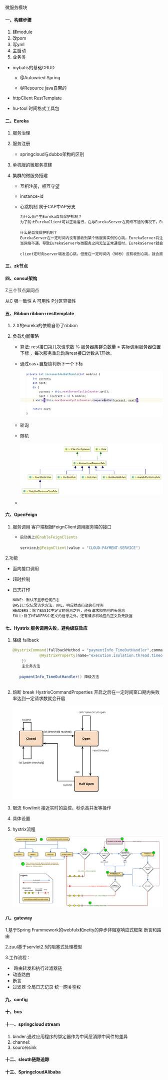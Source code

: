 微服务模块

#### 一、构建步骤

1. 建module
2. 改pom
3. 写yml
4. 主启动
5. 业务类

- mybatis的基础CRUD

  - @Autowried  Spring

  - @Resource  java自带的

- httpClient RestTemplate

- hu-tool 时间格式工具包

#### 二、Eureka

1. 服务治理

2. 服务注册

   - springcloud与dubbo架构的区别

3. 单机版的微服务搭建

4. 集群的微服务搭建

   - 互相注册，相互守望

   - instance-id

   - 心跳机制  属于CAP中AP分支

     ```txt
     为什么会产生Eureka自我保护机制？
     为了防止EurekaClient可以正常运行，在与EurekaServer在网络不通的情况下，EurekaServer不会立刻将EurekaClient服务剔除
     
     什么是自我保护机制？
     EurekaServer在一定时间内没有接收到某个微服务实例的心跳，EurekaServer将注销该实例（默认90秒）。
     当网络不通，导致EurekaServer与微服务之间无法正常通信时，EurekaServer就会进入自我保护机制，当EurekaServer在短时间内丢失过多客户端，那么这个节点会进入网络自我保护模式。
     
     client定时向server端发送心跳，但是在一定时间内（90秒）没有收到心跳，就会直接剔除该实例，但是一定时间内，丢失大量client，就会进入自我保护，不会删除服务实例。
     ```

#### 三、zk节点

#### 四、consul架构

7.三个节点异同点

从C 强一致性 A 可用性 P分区容错性

#### 五、Ribbon ribbon+resttemplate

1. 2.X的eureka的依赖自带了ribbon

2. 负载均衡策略

   - 算法: rest接口第几次请求数 % 服务器集群总数量 = 实际调用服务器位置下标  ，每次服务重启动后rest接口计数从1开始。

   - 通过cas+自旋锁判断下一个下标

     ![image-20211101151447600](%E5%BE%AE%E6%9C%8D%E5%8A%A1%E6%A8%A1%E5%9D%97.assets/image-20211101151447600.png)

   - 轮询

   - 随机

     ![image-20211101144056399](%E5%BE%AE%E6%9C%8D%E5%8A%A1%E6%A8%A1%E5%9D%97.assets/image-20211101144056399.png)

   - 

#### 六、OpenFeign

1. 服务调用 客户端根据FeignClient调用服务端的接口

   - ```java
     启动类上@EnableFeignClients
     
     service上@FeignClient(value = "CLOUD-PAYMENT-SERVICE")
     ```

  2.功能

- 面向接口调用

- 超时控制

- 日志打印

  ```txt
  NONE: 默认不显示任何日志
  BASIC:仅记录请求方法，URL，响应状态码及执行时间
  HEADERS：除了BASIC中定义的信息之外，还有请求和响应的头信息
  FULL:除了HEADERS中定义的信息之外，还有请求和响应的正文及元数据
  ```

#### 七、Hystrix 服务调用失败，避免级联效应

1. 降级 fallback

   ```java
   @HystrixCommand(fallbackMethod = "paymentInfo_TimeOutHandler",commandProperties = {
               @HystrixProperty(name="execution.isolation.thread.timeoutInMilliseconds",value="3000")
       })
       主业务方法
       
      paymentInfo_TimeOutHandler() 降级方法
      
   ```

   

2. 熔断 break  HystrixCommandProperties 开启之后在一定时间窗口期内失败率达到一定请求数就会开启

   ![image-20211102110958613](%E5%BE%AE%E6%9C%8D%E5%8A%A1%E6%A8%A1%E5%9D%97.assets/image-20211102110958613.png)

3. 限流 flowlimit 接近实时的监控，秒杀高并发等操作

4. 具体设置

5. hystrix流程

   ![image-20211102135544898](%E5%BE%AE%E6%9C%8D%E5%8A%A1%E6%A8%A1%E5%9D%97.assets/image-20211102135544898.png)

#### 八、gateway

1.基于Spring Frammework的webfulx和netty的异步非阻塞响应式框架 断言和路由

2.zuul基于servlet2.5的阻塞式处理模型

3.工作流程：

- ​	路由转发和执行过滤器链
- 动态路由
- 断言
- 过滤器 全局日志记录 统一网关鉴权

#### 九、config

#### 十、bus

#### 十一、springcloud stream

1. binder:通过应用程序的绑定器作为中间层消除中间件的差异
2. channel:
3. source\sink

#### 十二、sleuth链路追踪



#### 十三、SpringcloudAlibaba



